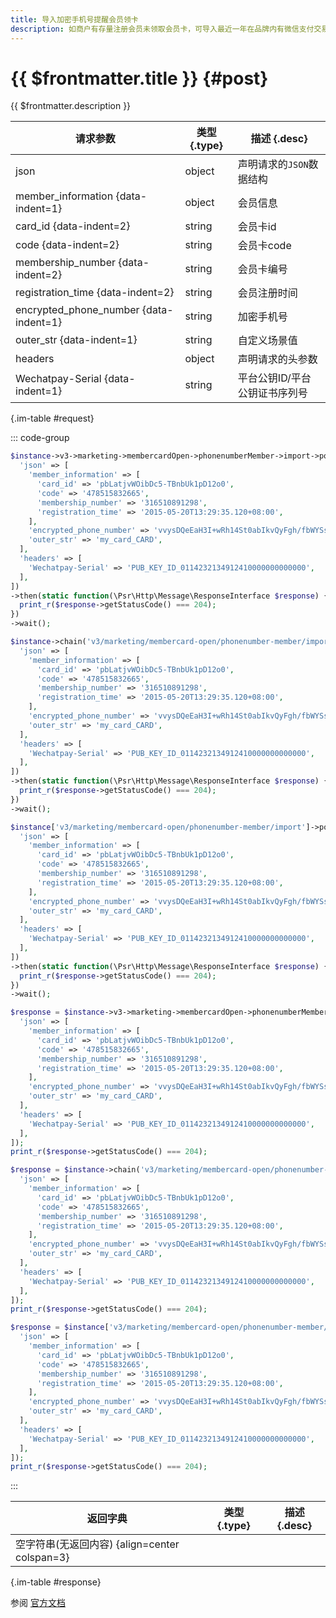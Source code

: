 ```yaml
---
title: 导入加密手机号提醒会员领卡
description: 如商户有存量注册会员未领取会员卡，可导入最近一年在品牌内有微信支付交易的活跃会员手机号（需加密后才能导入），导入后微信将通过卡包提醒用户将会员卡领取到卡包。
---
```


# {{ $frontmatter.title }} {#post}

{{ $frontmatter.description }}

| 请求参数 | 类型 {.type} | 描述 {.desc}
| --- | --- | ---
| json | object | 声明请求的`JSON`数据结构
| member_information {data-indent=1} | object | 会员信息
| card_id {data-indent=2} | string | 会员卡id
| code {data-indent=2} | string | 会员卡code
| membership_number {data-indent=2} | string | 会员卡编号
| registration_time {data-indent=2} | string | 会员注册时间
| encrypted_phone_number {data-indent=1} | string | 加密手机号
| outer_str {data-indent=1} | string | 自定义场景值
| headers | object | 声明请求的头参数
| Wechatpay-Serial {data-indent=1} | string | 平台公钥ID/平台公钥证书序列号

{.im-table #request}

::: code-group

```php [异步纯链式]
$instance->v3->marketing->membercardOpen->phonenumberMember->import->postAsync([
  'json' => [
    'member_information' => [
      'card_id' => 'pbLatjvWOibDc5-TBnbUk1pD12o0',
      'code' => '478515832665',
      'membership_number' => '316510891298',
      'registration_time' => '2015-05-20T13:29:35.120+08:00',
    ],
    'encrypted_phone_number' => 'vvysDQeEaH3I+wRh14St0abIkvQyFgh/fbWYSs2bLtG9tj+bdJn4WSCPzqSyXnFbzaaKSE2j4mAFON3kzNexb/SYkHZNJAuCittaW4wpGj7U+h9A==',
    'outer_str' => 'my_card_CARD',
  ],
  'headers' => [
    'Wechatpay-Serial' => 'PUB_KEY_ID_0114232134912410000000000000',
  ],
])
->then(static function(\Psr\Http\Message\ResponseInterface $response) {
  print_r($response->getStatusCode() === 204);
})
->wait();
```

```php [异步声明式]
$instance->chain('v3/marketing/membercard-open/phonenumber-member/import')->postAsync([
  'json' => [
    'member_information' => [
      'card_id' => 'pbLatjvWOibDc5-TBnbUk1pD12o0',
      'code' => '478515832665',
      'membership_number' => '316510891298',
      'registration_time' => '2015-05-20T13:29:35.120+08:00',
    ],
    'encrypted_phone_number' => 'vvysDQeEaH3I+wRh14St0abIkvQyFgh/fbWYSs2bLtG9tj+bdJn4WSCPzqSyXnFbzaaKSE2j4mAFON3kzNexb/SYkHZNJAuCittaW4wpGj7U+h9A==',
    'outer_str' => 'my_card_CARD',
  ],
  'headers' => [
    'Wechatpay-Serial' => 'PUB_KEY_ID_0114232134912410000000000000',
  ],
])
->then(static function(\Psr\Http\Message\ResponseInterface $response) {
  print_r($response->getStatusCode() === 204);
})
->wait();
```

```php [异步属性式]
$instance['v3/marketing/membercard-open/phonenumber-member/import']->postAsync([
  'json' => [
    'member_information' => [
      'card_id' => 'pbLatjvWOibDc5-TBnbUk1pD12o0',
      'code' => '478515832665',
      'membership_number' => '316510891298',
      'registration_time' => '2015-05-20T13:29:35.120+08:00',
    ],
    'encrypted_phone_number' => 'vvysDQeEaH3I+wRh14St0abIkvQyFgh/fbWYSs2bLtG9tj+bdJn4WSCPzqSyXnFbzaaKSE2j4mAFON3kzNexb/SYkHZNJAuCittaW4wpGj7U+h9A==',
    'outer_str' => 'my_card_CARD',
  ],
  'headers' => [
    'Wechatpay-Serial' => 'PUB_KEY_ID_0114232134912410000000000000',
  ],
])
->then(static function(\Psr\Http\Message\ResponseInterface $response) {
  print_r($response->getStatusCode() === 204);
})
->wait();
```

```php [同步纯链式]
$response = $instance->v3->marketing->membercardOpen->phonenumberMember->import->post([
  'json' => [
    'member_information' => [
      'card_id' => 'pbLatjvWOibDc5-TBnbUk1pD12o0',
      'code' => '478515832665',
      'membership_number' => '316510891298',
      'registration_time' => '2015-05-20T13:29:35.120+08:00',
    ],
    'encrypted_phone_number' => 'vvysDQeEaH3I+wRh14St0abIkvQyFgh/fbWYSs2bLtG9tj+bdJn4WSCPzqSyXnFbzaaKSE2j4mAFON3kzNexb/SYkHZNJAuCittaW4wpGj7U+h9A==',
    'outer_str' => 'my_card_CARD',
  ],
  'headers' => [
    'Wechatpay-Serial' => 'PUB_KEY_ID_0114232134912410000000000000',
  ],
]);
print_r($response->getStatusCode() === 204);
```

```php [同步声明式]
$response = $instance->chain('v3/marketing/membercard-open/phonenumber-member/import')->post([
  'json' => [
    'member_information' => [
      'card_id' => 'pbLatjvWOibDc5-TBnbUk1pD12o0',
      'code' => '478515832665',
      'membership_number' => '316510891298',
      'registration_time' => '2015-05-20T13:29:35.120+08:00',
    ],
    'encrypted_phone_number' => 'vvysDQeEaH3I+wRh14St0abIkvQyFgh/fbWYSs2bLtG9tj+bdJn4WSCPzqSyXnFbzaaKSE2j4mAFON3kzNexb/SYkHZNJAuCittaW4wpGj7U+h9A==',
    'outer_str' => 'my_card_CARD',
  ],
  'headers' => [
    'Wechatpay-Serial' => 'PUB_KEY_ID_0114232134912410000000000000',
  ],
]);
print_r($response->getStatusCode() === 204);
```

```php [同步属性式]
$response = $instance['v3/marketing/membercard-open/phonenumber-member/import']->post([
  'json' => [
    'member_information' => [
      'card_id' => 'pbLatjvWOibDc5-TBnbUk1pD12o0',
      'code' => '478515832665',
      'membership_number' => '316510891298',
      'registration_time' => '2015-05-20T13:29:35.120+08:00',
    ],
    'encrypted_phone_number' => 'vvysDQeEaH3I+wRh14St0abIkvQyFgh/fbWYSs2bLtG9tj+bdJn4WSCPzqSyXnFbzaaKSE2j4mAFON3kzNexb/SYkHZNJAuCittaW4wpGj7U+h9A==',
    'outer_str' => 'my_card_CARD',
  ],
  'headers' => [
    'Wechatpay-Serial' => 'PUB_KEY_ID_0114232134912410000000000000',
  ],
]);
print_r($response->getStatusCode() === 204);
```

:::

| 返回字典 | 类型 {.type} | 描述 {.desc}
| --- | --- | ---
| 空字符串(无返回内容) {align=center colspan=3}

{.im-table #response}

参阅 [官方文档](https://pay.weixin.qq.com/wiki/doc/apiv3/wxpay/marketing/membercard_open/chapter4_1.shtml)
